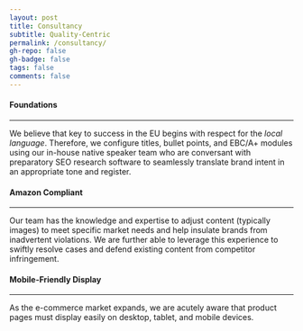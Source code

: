 ```yaml
---
layout: post
title: Consultancy
subtitle: Quality-Centric
permalink: /consultancy/
gh-repo: false
gh-badge: false
tags: false
comments: false
---
```

#### Foundations
***
We believe that key to success in the EU begins with respect for the *local language*. Therefore, we configure titles, bullet points, and EBC/A+ modules using our in-house native speaker team who are conversant with preparatory SEO research software to seamlessly translate brand intent in an appropriate tone and register.

#### Amazon Compliant
***
Our team has the knowledge and expertise to adjust content (typically images) to meet specific market needs and help insulate brands from inadvertent violations. We are further able to leverage this experience to swiftly resolve cases and defend existing content from competitor infringement.

#### Mobile-Friendly Display 
***
As the e-commerce market expands, we are acutely aware that product pages must display easily on desktop, tablet, and mobile devices.






